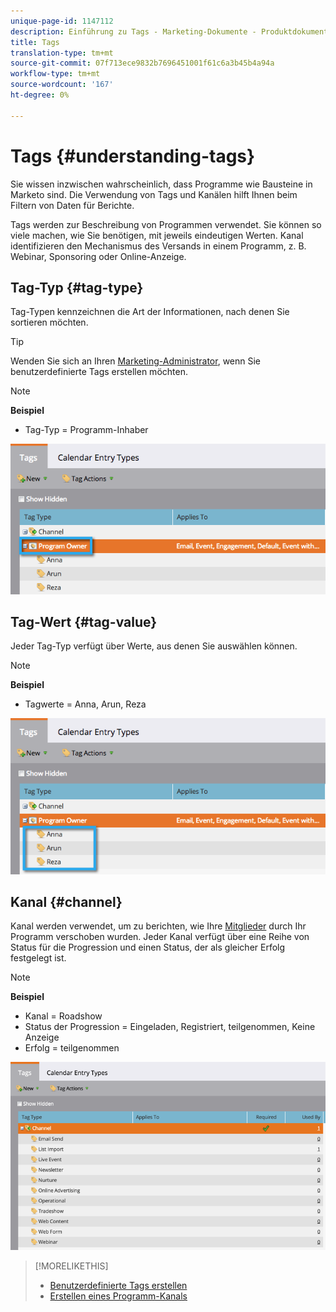```yaml
---
unique-page-id: 1147112
description: Einführung zu Tags - Marketing-Dokumente - Produktdokumentation
title: Tags
translation-type: tm+mt
source-git-commit: 07f713ece9832b7696451001f61c6a3b45b4a94a
workflow-type: tm+mt
source-wordcount: '167'
ht-degree: 0%

---
```



# Tags {#understanding-tags}

Sie wissen inzwischen wahrscheinlich, dass Programme wie Bausteine in Marketo sind. Die Verwendung von Tags und Kanälen hilft Ihnen beim Filtern von Daten für Berichte.

Tags werden zur Beschreibung von Programmen verwendet. Sie können so viele machen, wie Sie benötigen, mit jeweils eindeutigen Werten. Kanal identifizieren den Mechanismus des Versands in einem Programm, z. B. Webinar, Sponsoring oder Online-Anzeige.

## Tag-Typ {#tag-type}

Tag-Typen kennzeichnen die Art der Informationen, nach denen Sie sortieren möchten.

>[!TIP]
>
>Wenden Sie sich an Ihren [Marketing-Administrator](/help/marketo/product-docs/administration/tags/create-custom-tags.md), wenn Sie benutzerdefinierte Tags erstellen möchten.

>[!NOTE]
>
>**Beispiel**
>
>* Tag-Typ = Programm-Inhaber


![](assets/image2014-9-17-15-3a12-3a46.png)

## Tag-Wert {#tag-value}

Jeder Tag-Typ verfügt über Werte, aus denen Sie auswählen können.

>[!NOTE]
>
>**Beispiel**
>
>* Tagwerte = Anna, Arun, Reza


![](assets/image2014-9-17-15-3a16-3a8.png)

## Kanal {#channel}

Kanal werden verwendet, um zu berichten, wie Ihre [Mitglieder](/help/marketo/product-docs/core-marketo-concepts/programs/creating-programs/understanding-program-membership.md) durch Ihr Programm verschoben wurden. Jeder Kanal verfügt über eine Reihe von Status für die Progression und einen Status, der als gleicher Erfolg festgelegt ist.

>[!NOTE]
>
>**Beispiel**
>
>* Kanal = Roadshow
>* Status der Progression = Eingeladen, Registriert, teilgenommen, Keine Anzeige
>* Erfolg = teilgenommen


![](assets/image2015-2-5-16-3a57-3a59.png)

>[!MORELIKETHIS]
>
>* [Benutzerdefinierte Tags erstellen](/help/marketo/product-docs/administration/tags/create-custom-tags.md)
>* [Erstellen eines Programm-Kanals](/help/marketo/product-docs/administration/tags/create-a-program-channel.md)

